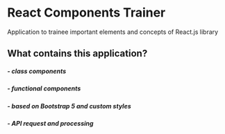 # React Components Trainer

Application to trainee important elements and concepts of React.js library

## What contains this application?

##### - class components
##### - functional components
##### - based on Bootstrap 5 and custom styles
##### - API request and processing
